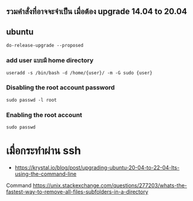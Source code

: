 

## รวมคำสั่งที่อาจจะจำเป็น เมื่อต้อง upgrade 14.04 to 20.04
## ubuntu
```linux
do-release-upgrade --proposed
```  
### add user แบบมี home directory
```linux
useradd -s /bin/bash -d /home/{user}/ -m -G sudo {user}
```
### Disabling the root account password
```linux
sudo passwd -l root
```  
### Enabling the root account
```linux
sudo passwd
```

# เมื่อกระทำผ่าน ssh
* https://krystal.io/blog/post/upgrading-ubuntu-20-04-to-22-04-lts-using-the-command-line

Command
https://unix.stackexchange.com/questions/277203/whats-the-fastest-way-to-remove-all-files-subfolders-in-a-directory
